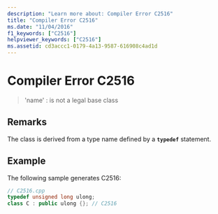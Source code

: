 ```yaml
---
description: "Learn more about: Compiler Error C2516"
title: "Compiler Error C2516"
ms.date: "11/04/2016"
f1_keywords: ["C2516"]
helpviewer_keywords: ["C2516"]
ms.assetid: cd3accc1-0179-4a13-9587-616908c4ad1d
---
```

# Compiler Error C2516

> 'name' : is not a legal base class

## Remarks

The class is derived from a type name defined by a **`typedef`** statement.

## Example

The following sample generates C2516:

```cpp
// C2516.cpp
typedef unsigned long ulong;
class C : public ulong {}; // C2516
```
